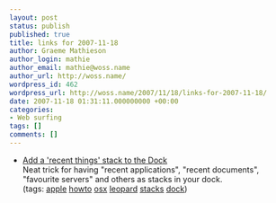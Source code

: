 ```yaml
---
layout: post
status: publish
published: true
title: links for 2007-11-18
author: Graeme Mathieson
author_login: mathie
author_email: mathie@woss.name
author_url: http://woss.name/
wordpress_id: 462
wordpress_url: http://woss.name/2007/11/18/links-for-2007-11-18/
date: 2007-11-18 01:31:11.000000000 +00:00
categories:
- Web surfing
tags: []
comments: []
---
```

<ul class="delicious">
	<li>
		<div class="delicious-link"><a href="http://www.macosxhints.com/article.php?story=20071101055329470">Add a 'recent things' stack to the Dock</a></div>
		<div class="delicious-extended">Neat trick for having "recent applications", "recent documents", "favourite servers" and others as stacks in your dock.</div>
		<div class="delicious-tags">(tags: <a href="http://del.icio.us/mathie/apple">apple</a> <a href="http://del.icio.us/mathie/howto">howto</a> <a href="http://del.icio.us/mathie/osx">osx</a> <a href="http://del.icio.us/mathie/leopard">leopard</a> <a href="http://del.icio.us/mathie/stacks">stacks</a> <a href="http://del.icio.us/mathie/dock">dock</a>)</div>
	</li>
</ul>

